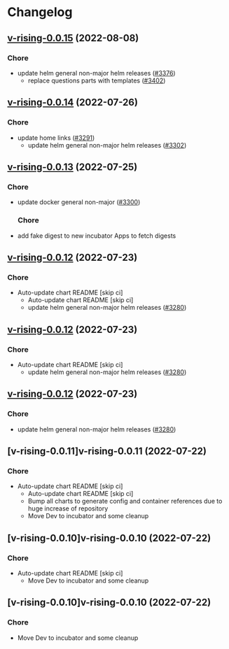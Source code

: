 # Changelog



## [v-rising-0.0.15](https://github.com/truecharts/charts/compare/v-rising-0.0.14...v-rising-0.0.15) (2022-08-08)

### Chore

- update helm general non-major helm releases ([#3376](https://github.com/truecharts/charts/issues/3376))
  - replace questions parts with templates ([#3402](https://github.com/truecharts/charts/issues/3402))




## [v-rising-0.0.14](https://github.com/truecharts/apps/compare/v-rising-0.0.13...v-rising-0.0.14) (2022-07-26)

### Chore

- update home links ([#3291](https://github.com/truecharts/apps/issues/3291))
  - update helm general non-major helm releases ([#3302](https://github.com/truecharts/apps/issues/3302))




## [v-rising-0.0.13](https://github.com/truecharts/apps/compare/v-rising-0.0.12...v-rising-0.0.13) (2022-07-25)

### Chore

- update docker general non-major ([#3300](https://github.com/truecharts/apps/issues/3300))

  ### Chore

- add fake digest to new incubator Apps to fetch digests




## [v-rising-0.0.12](https://github.com/truecharts/apps/compare/v-rising-0.0.11...v-rising-0.0.12) (2022-07-23)

### Chore

- Auto-update chart README [skip ci]
  - Auto-update chart README [skip ci]
  - update helm general non-major helm releases ([#3280](https://github.com/truecharts/apps/issues/3280))




## [v-rising-0.0.12](https://github.com/truecharts/apps/compare/v-rising-0.0.11...v-rising-0.0.12) (2022-07-23)

### Chore

- Auto-update chart README [skip ci]
  - update helm general non-major helm releases ([#3280](https://github.com/truecharts/apps/issues/3280))




## [v-rising-0.0.12](https://github.com/truecharts/apps/compare/v-rising-0.0.11...v-rising-0.0.12) (2022-07-23)

### Chore

- update helm general non-major helm releases ([#3280](https://github.com/truecharts/apps/issues/3280))




## [v-rising-0.0.11]v-rising-0.0.11 (2022-07-22)

### Chore

- Auto-update chart README [skip ci]
  - Auto-update chart README [skip ci]
  - Bump all charts to generate config and container references due to huge increase of repository
  - Move Dev to incubator and some cleanup




## [v-rising-0.0.10]v-rising-0.0.10 (2022-07-22)

### Chore

- Auto-update chart README [skip ci]
  - Move Dev to incubator and some cleanup




## [v-rising-0.0.10]v-rising-0.0.10 (2022-07-22)

### Chore

- Move Dev to incubator and some cleanup
